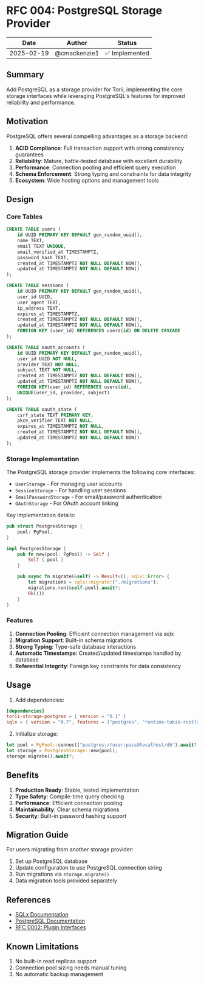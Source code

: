 # RFC 004: PostgreSQL Storage Provider

| Date       | Author       | Status         |
| ---------- | ------------ | -------------- |
| 2025-02-19 | @cmackenzie1 | ✅ Implemented |

## Summary

Add PostgreSQL as a storage provider for Torii, implementing the core storage interfaces while leveraging PostgreSQL's features for improved reliability and performance.

## Motivation

PostgreSQL offers several compelling advantages as a storage backend:

1. **ACID Compliance**: Full transaction support with strong consistency guarantees
2. **Reliability**: Mature, battle-tested database with excellent durability
3. **Performance**: Connection pooling and efficient query execution
4. **Schema Enforcement**: Strong typing and constraints for data integrity
5. **Ecosystem**: Wide hosting options and management tools

## Design

### Core Tables

```sql
CREATE TABLE users (
    id UUID PRIMARY KEY DEFAULT gen_random_uuid(),
    name TEXT,
    email TEXT UNIQUE,
    email_verified_at TIMESTAMPTZ,
    password_hash TEXT,
    created_at TIMESTAMPTZ NOT NULL DEFAULT NOW(),
    updated_at TIMESTAMPTZ NOT NULL DEFAULT NOW()
);

CREATE TABLE sessions (
    id UUID PRIMARY KEY DEFAULT gen_random_uuid(),
    user_id UUID,
    user_agent TEXT,
    ip_address TEXT,
    expires_at TIMESTAMPTZ,
    created_at TIMESTAMPTZ NOT NULL DEFAULT NOW(),
    updated_at TIMESTAMPTZ NOT NULL DEFAULT NOW(),
    FOREIGN KEY (user_id) REFERENCES users(id) ON DELETE CASCADE
);

CREATE TABLE oauth_accounts (
    id UUID PRIMARY KEY DEFAULT gen_random_uuid(),
    user_id UUID NOT NULL,
    provider TEXT NOT NULL,
    subject TEXT NOT NULL,
    created_at TIMESTAMPTZ NOT NULL DEFAULT NOW(),
    updated_at TIMESTAMPTZ NOT NULL DEFAULT NOW(),
    FOREIGN KEY(user_id) REFERENCES users(id),
    UNIQUE(user_id, provider, subject)
);

CREATE TABLE oauth_state (
    csrf_state TEXT PRIMARY KEY,
    pkce_verifier TEXT NOT NULL,
    expires_at TIMESTAMPTZ NOT NULL,
    created_at TIMESTAMPTZ NOT NULL DEFAULT NOW(),
    updated_at TIMESTAMPTZ NOT NULL DEFAULT NOW()
);
```

### Storage Implementation

The PostgreSQL storage provider implements the following core interfaces:

- `UserStorage` - For managing user accounts
- `SessionStorage` - For handling user sessions
- `EmailPasswordStorage` - For email/password authentication
- `OAuthStorage` - For OAuth account linking

Key implementation details:

```rust
pub struct PostgresStorage {
    pool: PgPool,
}

impl PostgresStorage {
    pub fn new(pool: PgPool) -> Self {
        Self { pool }
    }

    pub async fn migrate(&self) -> Result<(), sqlx::Error> {
        let migrations = sqlx::migrate!("./migrations");
        migrations.run(&self.pool).await?;
        Ok(())
    }
}
```

### Features

1. **Connection Pooling**: Efficient connection management via sqlx
2. **Migration Support**: Built-in schema migrations
3. **Strong Typing**: Type-safe database interactions
4. **Automatic Timestamps**: Created/updated timestamps handled by database
5. **Referential Integrity**: Foreign key constraints for data consistency

## Usage

1. Add dependencies:

```toml
[dependencies]
torii-storage-postgres = { version = "0.1" }
sqlx = { version = "0.7", features = ["postgres", "runtime-tokio-rustls"] }
```

2. Initialize storage:

```rust
let pool = PgPool::connect("postgres://user:pass@localhost/db").await?;
let storage = PostgresStorage::new(pool);
storage.migrate().await?;
```

## Benefits

1. **Production Ready**: Stable, tested implementation
2. **Type Safety**: Compile-time query checking
3. **Performance**: Efficient connection pooling
4. **Maintainability**: Clear schema migrations
5. **Security**: Built-in password hashing support

## Migration Guide

For users migrating from another storage provider:

1. Set up PostgreSQL database
2. Update configuration to use PostgreSQL connection string
3. Run migrations via `storage.migrate()`
4. Data migration tools provided separately

## References

- [SQLx Documentation](https://docs.rs/sqlx)
- [PostgreSQL Documentation](https://www.postgresql.org/docs/)
- [RFC 0002: Plugin Interfaces](./002-plugin-interfaces.md)

## Known Limitations

1. No built-in read replicas support
2. Connection pool sizing needs manual tuning
3. No automatic backup management
